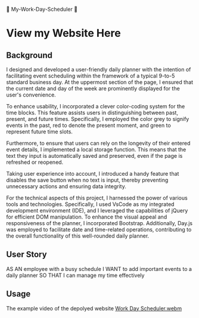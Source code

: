 :memo: My-Work-Day-Scheduler :memo:
# View my Website Here

## Background 
I designed and developed a user-friendly daily planner with the intention of facilitating event scheduling within the framework of a typical 9-to-5 standard business day. At the uppermost section of the page, I ensured that the current date and day of the week are prominently displayed for the user's convenience.

To enhance usability, I incorporated a clever color-coding system for the time blocks. This feature assists users in distinguishing between past, present, and future times. Specifically, I employed the color grey to signify events in the past, red to denote the present moment, and green to represent future time slots.

Furthermore, to ensure that users can rely on the longevity of their entered event details, I implemented a local storage function. This means that the text they input is automatically saved and preserved, even if the page is refreshed or reopened.

Taking user experience into account, I introduced a handy feature that disables the save button when no text is input, thereby preventing unnecessary actions and ensuring data integrity.

For the technical aspects of this project, I harnessed the power of various tools and technologies. Specifically, I used VsCode as my integrated development environment (IDE), and I leveraged the capabilities of jQuery for efficient DOM manipulation. To enhance the visual appeal and responsiveness of the planner, I incorporated Bootstrap. Additionally, Day.js was employed to facilitate date and time-related operations, contributing to the overall functionality of this well-rounded daily planner.

## User Story
AS AN employee with a busy schedule
I WANT to add important events to a daily planner
SO THAT I can manage my time effectively

## Usage
The example video of the depolyed website
[Work Day Scheduler.webm](https://github.com/Lukiangelxd/My-Work-Day-Scheduler/assets/133689246/d7e5279c-087b-4ffc-a280-deb2331b5f41)
